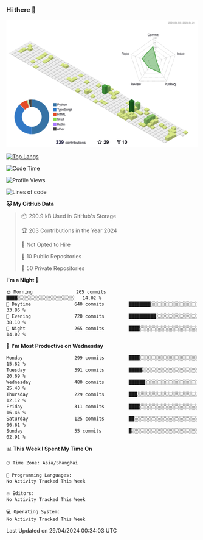### Hi there 👋

![](./profile-3d-contrib/profile-green-animate.svg)

 

[![Top Langs](https://github-readme-stats.vercel.app/api/top-langs/?username=fly2tomato)](https://github.com/anuraghazra/github-readme-stats)


 

<!--START_SECTION:waka-->
![Code Time](http://img.shields.io/badge/Code%20Time-5%20hrs%2042%20mins-blue)

![Profile Views](http://img.shields.io/badge/Profile%20Views-15-blue)

![Lines of code](https://img.shields.io/badge/From%20Hello%20World%20I%27ve%20Written-518.2%20thousand%20lines%20of%20code-blue)

**🐱 My GitHub Data** 

> 📦 290.9 kB Used in GitHub's Storage 
 > 
> 🏆 203 Contributions in the Year 2024
 > 
> 🚫 Not Opted to Hire
 > 
> 📜 10 Public Repositories 
 > 
> 🔑 50 Private Repositories 
 > 
**I'm a Night 🦉** 

```text
🌞 Morning                265 commits         ████░░░░░░░░░░░░░░░░░░░░░   14.02 % 
🌆 Daytime                640 commits         ████████░░░░░░░░░░░░░░░░░   33.86 % 
🌃 Evening                720 commits         ██████████░░░░░░░░░░░░░░░   38.10 % 
🌙 Night                  265 commits         ████░░░░░░░░░░░░░░░░░░░░░   14.02 % 
```
📅 **I'm Most Productive on Wednesday** 

```text
Monday                   299 commits         ████░░░░░░░░░░░░░░░░░░░░░   15.82 % 
Tuesday                  391 commits         █████░░░░░░░░░░░░░░░░░░░░   20.69 % 
Wednesday                480 commits         ██████░░░░░░░░░░░░░░░░░░░   25.40 % 
Thursday                 229 commits         ███░░░░░░░░░░░░░░░░░░░░░░   12.12 % 
Friday                   311 commits         ████░░░░░░░░░░░░░░░░░░░░░   16.46 % 
Saturday                 125 commits         ██░░░░░░░░░░░░░░░░░░░░░░░   06.61 % 
Sunday                   55 commits          █░░░░░░░░░░░░░░░░░░░░░░░░   02.91 % 
```


📊 **This Week I Spent My Time On** 

```text
🕑︎ Time Zone: Asia/Shanghai

💬 Programming Languages: 
No Activity Tracked This Week

🔥 Editors: 
No Activity Tracked This Week

💻 Operating System: 
No Activity Tracked This Week
```


 Last Updated on 29/04/2024 00:34:03 UTC
<!--END_SECTION:waka-->
